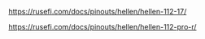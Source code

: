 https://rusefi.com/docs/pinouts/hellen/hellen-112-17/

https://rusefi.com/docs/pinouts/hellen/hellen-112-pro-r/

